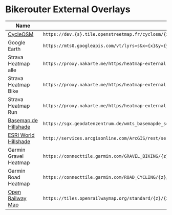 # Bikerouter External Overlays

| Name | URL |
|---|---|
| [CycleOSM](https://cyclosm.org/) | `https://dev.{s}.tile.openstreetmap.fr/cyclosm/{z}/{x}/{y}.png` |
| Google Earth | `https://mts0.googleapis.com/vt/lyrs=s&x={x}&y={y}&z={z}` |
| Strava Heatmap alle | `https://proxy.nakarte.me/https/heatmap-external-b.strava.com/tiles-auth/all/red/{z}/{x}/{y}.png?px=256` |
| Strava Heatmap Bike | `https://proxy.nakarte.me/https/heatmap-external-b.strava.com/tiles-auth/ride/red/{z}/{x}/{y}.png?px=256` |
| Strava Heatmap Run | `https://proxy.nakarte.me/https/heatmap-external-b.strava.com/tiles-auth/run/red/{z}/{x}/{y}.png?px=256` |
| [Basemap.de Hillshade](https://basemap.de/web_raster_schummerung/) | `https://sgx.geodatenzentrum.de/wmts_basemapde_schummerung/tile/1.0.0/de_basemapde_web_raster_hillshade/default/GLOBAL_WEBMERCATOR/{z}/{y}/{x}.png` |
| [ESRI World Hillshade](https://arcg.is/00b0vC) | `http://services.arcgisonline.com/ArcGIS/rest/services/Elevation/World_Hillshade/MapServer/tile/{z}/{y}/{x}` |
| Garmin Gravel	Heatmap | `https://connecttile.garmin.com/GRAVEL_BIKING/{z}/{x}/{y}.png` |
| Garmin Road	Heatmap | `https://connecttile.garmin.com/ROAD_CYCLING/{z}/{x}/{y}.png` |
| [Open Railway Map](https://openrailwaymap.org/) | `https://tiles.openrailwaymap.org/standard/{z}/{x}/{y}.png` |

